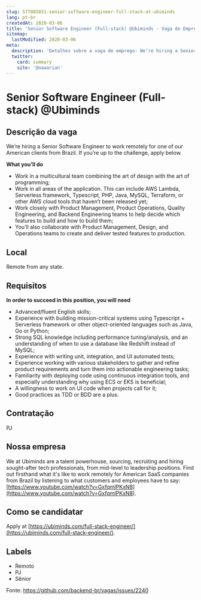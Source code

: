 ```yaml
---
slug: 577085031-senior-software-engineer-full-stack-at-ubiminds
lang: pt-br
createdAt: 2020-03-06
title: 'Senior Software Engineer (Full-stack) @Ubiminds - Vaga de Emprego'
sitemap:
  lastModified: 2020-03-06
meta:
  description: 'Detalhes sobre a vaga de emprego: We’re hiring a Senior Software Engineer to work remotely for one of our American clients from Brazil. If you’re up to the challenge, apply below. **What you’ll do** - Work in a multicultural team combining the art of design with the art of programming; - Work in all areas of the application​. This can include AWS Lambda, Serverless framework, Typescript, PHP, Java, MySQL, Terraform, or other AWS cloud tools that haven’t been released yet; - Work closely with Product Management, Product Operations, Quality Engineering, and Backend Engineering teams to help decide which features to build and how to build them; - You’ll also collaborate with Product Management, Design, and Operations teams to create and deliver tested features to production.'
  twitter:
    card: summary
    site: '@nawarian'
---
```


# Senior Software Engineer (Full-stack) @Ubiminds

## Descrição da vaga

We’re hiring a Senior Software Engineer to work remotely for one of our American clients from Brazil. If you’re up to the challenge, apply below.

**What you’ll do**
- Work in a multicultural team combining the art of design with the art of programming;
- Work in all areas of the application​. This can include AWS Lambda, Serverless framework, Typescript, PHP, Java, MySQL, Terraform, or other AWS cloud tools that haven’t been released yet;
- Work closely with Product Management, Product Operations, Quality Engineering, and Backend Engineering teams to help decide which features to build and how to build them;
- You’ll also collaborate with Product Management, Design, and Operations teams to create and deliver tested features to production.

## Local

Remote from any state.

## Requisitos

**In order to succeed in this position, you will need**
- Advanced/fluent English skills;
- Experience with building mission-critical systems using Typescript + Serverless framework or other object-oriented languages such as Java, Go or Python;
- Strong ​SQL​ knowledge including performance tuning/analysis, and an understanding of when to use a database like ​Redshift​ instead of​ MySQL;
- Experience with writing unit, integration, and UI automated tests;
- Experience working with various stakeholders to gather and refine product requirements and turn them into actionable engineering tasks;
- Familiarity with deploying code using continuous integration tools, and especially understanding why using ECS or EKS is beneficial;
- A willingness to work on UI code when projects call for it;
- Good practices as TDD or BDD are a plus.

## Contratação
PJ 

## Nossa empresa

We at Ubiminds are a talent powerhouse, sourcing, recruiting and hiring sought-after tech professionals, from mid-level to leadership positions. Find out firsthand what it's like to work remotely for American SaaS companies from Brazil by listening to what customers and employees have to say: [https://www.youtube.com/watch?v=GxfqmIPKxN8](https://www.youtube.com/watch?v=GxfqmIPKxN8).

## Como se candidatar

Apply at [https://ubiminds.com/full-stack-engineer/](https://ubiminds.com/full-stack-engineer/).

## Labels
- Remoto
- PJ
- Sênior

Fonte: https://github.com/backend-br/vagas/issues/2240